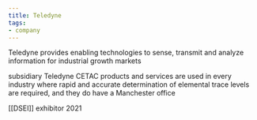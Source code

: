 ```yaml
---
title: Teledyne
tags:
- company
---
```

Teledyne provides enabling technologies to sense, transmit and analyze information for industrial growth markets

subsidiary Teledyne CETAC produ​cts and services are used in every industry where rapid and accurate determination of elemental trace levels are required, and they do have a Manchester office

[[DSEI]] exhibitor 2021